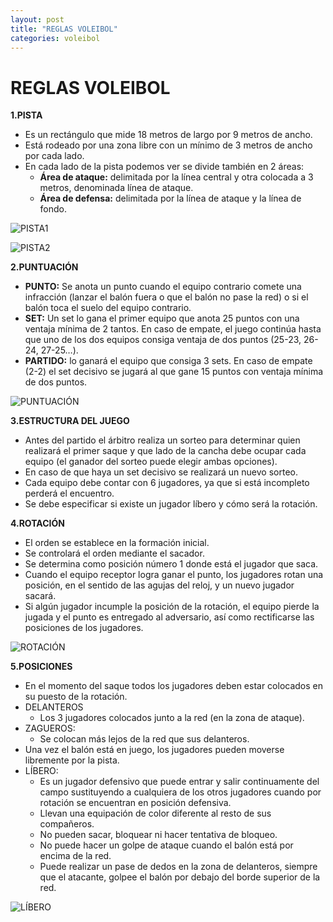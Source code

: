 ```yaml
---
layout: post
title: "REGLAS VOLEIBOL"
categories: voleibol
---
```


# REGLAS VOLEIBOL

**1.PISTA**

- Es un rectángulo que mide 18 metros de largo por 9 metros de ancho.
- Está rodeado por una zona libre con un mínimo de 3 metros de ancho por cada lado.
- En cada lado de la pista podemos ver se divide también en 2 áreas:
  - **Área de ataque:** delimitada por la línea central y otra colocada a 3 metros, denominada línea de ataque.
  - **Área de defensa:** delimitada por la línea de ataque y la línea de fondo.

![PISTA1](https://danieledufis.github.io/images_text/voleibol_pista.jpg)

![PISTA2](https://danieledufis.github.io/images_text/voleibol_pista2.jpg)

**2.PUNTUACIÓN**

- **PUNTO:** Se anota un punto cuando el equipo contrario comete una infracción (lanzar el balón fuera o que el balón no pase la red) o si el balón toca el suelo del equipo contrario.
- **SET:** Un set lo gana el primer equipo que anota 25 puntos con una ventaja mínima de 2 tantos. En caso de empate, el juego continúa hasta que uno de los dos equipos consiga ventaja de dos puntos (25-23, 26-24, 27-25…).
- **PARTIDO:** lo ganará el equipo que consiga 3 sets. En caso de empate (2-2) el set decisivo se jugará al que gane 15 puntos con ventaja mínima de dos puntos.

![PUNTUACIÓN](https://danieledufis.github.io/images_text/voleibol_puntuaci%C3%B3n.png)

**3.ESTRUCTURA DEL JUEGO**

- Antes del partido el árbitro realiza un sorteo para determinar quien realizará el primer saque y que lado de la cancha debe ocupar cada equipo (el ganador del sorteo puede elegir ambas opciones).
- En caso de que haya un set decisivo se realizará un nuevo sorteo.
- Cada equipo debe contar con 6 jugadores, ya que si está incompleto perderá el encuentro.
- Se debe especificar si existe un jugador líbero y cómo será la rotación.

**4.ROTACIÓN**

- El orden se establece en la formación inicial.
- Se controlará el orden mediante el sacador.
- Se determina como posición número 1 donde está el jugador que saca.
- Cuando el equipo receptor logra ganar el punto, los jugadores rotan una posición, en el sentido de las agujas del reloj, y un nuevo jugador sacará.
- Si algún jugador incumple la posición de la rotación, el equipo pierde la jugada y el punto es entregado al adversario, así como rectificarse las posiciones de los jugadores.

![ROTACIÓN](https://danieledufis.github.io/images_text/voleibol_rotacion.png)

**5.POSICIONES**

- En el momento del saque todos los jugadores deben estar colocados en su puesto de la rotación.
- DELANTEROS
  - Los 3 jugadores colocados junto a la red (en la zona de ataque).
- ZAGUEROS:
  - Se colocan más lejos de la red que sus delanteros.
- Una vez el balón está en juego, los jugadores pueden moverse libremente por la pista.
- LÍBERO:
  - Es un jugador defensivo que puede entrar y salir continuamente del campo sustituyendo a cualquiera de los otros jugadores cuando por rotación se encuentran en posición defensiva.
  - Llevan una equipación de color diferente al resto de sus compañeros.
  - No pueden sacar, bloquear ni hacer tentativa de bloqueo.
  - No puede hacer un golpe de ataque cuando el balón está por encima de la red.
  - Puede realizar un pase de dedos en la zona de delanteros, siempre que el atacante, golpee el balón por debajo del borde superior de la red.

![LÍBERO](https://danieledufis.github.io/images_text/voleibol_libero.jpg)
